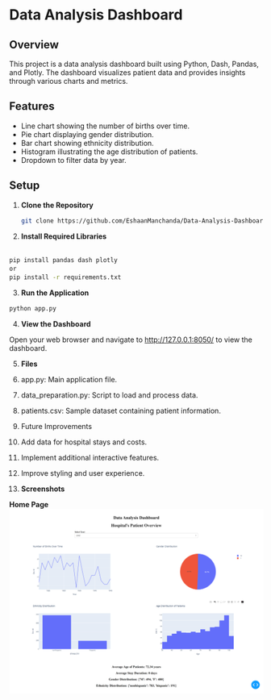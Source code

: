 # Data Analysis Dashboard

## Overview

This project is a data analysis dashboard built using Python, Dash, Pandas, and Plotly. The dashboard visualizes patient data and provides insights through various charts and metrics.

## Features

- Line chart showing the number of births over time.
- Pie chart displaying gender distribution.
- Bar chart showing ethnicity distribution.
- Histogram illustrating the age distribution of patients.
- Dropdown to filter data by year.

## Setup

1. **Clone the Repository**

   ```bash
   git clone https://github.com/EshaanManchanda/Data-Analysis-Dashboard.git

2. **Install Required Libraries**

```bash

pip install pandas dash plotly
or
pip install -r requirements.txt
```
3. **Run the Application**

```bash
python app.py
```

4. **View the Dashboard**

Open your web browser and navigate to http://127.0.0.1:8050/ to view the dashboard.

5. **Files**

1. app.py: Main application file.
2. data_preparation.py: Script to load and process data.
3. patients.csv: Sample dataset containing patient information.
4. Future Improvements
5. Add data for hospital stays and costs.
6. Implement additional interactive features.
7. Improve styling and user experience.


6. **Screenshots**

**Home Page**
![Home page](screenshots/homePage.png)

